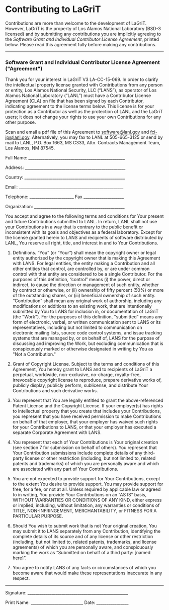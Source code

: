 # Contributing to LaGriT

Contributions are more than welcome to the development of LaGriT. However, LaGriT is the property of Los Alamos National Laboratory (BSD-3 licensed) and by submitting any contributions you are implicitly agreeing to the *Software Grant and Individual Contributor License Agreement*, printed below. Please read this agreement fully before making any contributions.

---

### Software Grant and Individual Contributor License Agreement ("Agreement")

Thank you for your interest in LaGriT V3 LA-CC-15-069.  In order to clarify the intellectual property license granted with Contributions from any person or entity, Los Alamos National Security, LLC (“LANS”), as operator of Los Alamos National Laboratory (“LANL”) must have a Contributor License Agreement (CLA) on file that has been signed by each Contributor, indicating agreement to the license terms below.  This license is for your protection as a Contributor as well as the protection of LANL and the LaGriT users; it does not change your rights to use your own Contributions for any other purpose.

Scan and email a pdf file of this Agreement to software@lanl.gov and fci-ip@lanl.gov. Alternatively, you may fax to LANL at 505-665-3125 or send by mail to LANL, P.O. Box 1663, MS C333, Attn. Contracts Management Team, Los Alamos, NM  87545.


Full Name: ________________________________________________

Address: __________________________________________________

Country: __________________________________________________

Email: ____________________________________________________

Telephone: ______________________  Fax ____________________

Organization: _____________________________________________


You accept and agree to the following terms and conditions for Your present and future Contributions submitted to LANL.  In return, LANL shall not use your Contributions in a way that is contrary to the public benefit or inconsistent with its goals and objectives as a federal laboratory.  Except for the license granted herein to LANS and recipients of software distributed by LANL, You reserve all right, title, and interest in and to Your Contributions.


1.	Definitions.  “You” (or “Your”) shall mean the copyright owner or legal entity authorized by the copyright owner that is making this Agreement with LANS.  For legal entities, the entity making a Contribution and all other entities that control, are controlled by, or are under common control with that entity are considered to be a single Contributor.  For the purposes of this definition, “control” means (i) the power, direct or indirect, to cause the direction or management of such entity, whether by contract or otherwise, or (ii) ownership of fifty percent (50%) or more of the outstanding shares, or (iii) beneficial ownership of such entity.  
“Contribution” shall mean any original work of authorship, including any modifications or additions to an existing work, that are intentionally submitted by You to LANS for inclusion in, or documentation of LaGriT  (the "Work"). For the purposes of this definition, "submitted" means any form of electronic, verbal, or written communication sent to LANS or its representatives, including but not limited to communication on electronic mailing lists, source code control systems, and issue tracking systems that are managed by, or on behalf of, LANS for the purpose of discussing and improving the Work, but excluding communication that is conspicuously marked or otherwise designated in writing by You as "Not a Contribution."

2.	Grant of Copyright License.  Subject to the terms and conditions of this Agreement, You hereby grant to LANS and to recipients of LaGriT a perpetual, worldwide, non-exclusive, no-charge, royalty-free, irrevocable copyright license to reproduce, prepare derivative works of, publicly display, publicly perform, sublicense, and distribute Your Contributions and such derivative works.

3.	You represent that You are legally entitled to grant the above-referenced Patent License and the Copyright License.  If your employer(s) has rights to intellectual property that you create that includes your Contributions, you represent that you have received permission to make Contributions on behalf of that employer, that your employer has waived such rights for your Contributions to LANS, or that your employer has executed a separate Corporate Agreement with LANS.

4.	You represent that each of Your Contributions is Your original creation (see section 7 for submission on behalf of others).  You represent that Your Contribution submissions include complete details of any third-party license or other restriction (including, but not limited to, related patents and trademarks) of which you are personally aware and which are associated with any part of Your Contributions.

5.	You are not expected to provide support for Your Contributions, except to the extent You desire to provide support.  You may provide support for free, for a fee, or not at all.  Unless required by applicable law or agreed to in writing, You provide Your Contributions on an “AS IS” basis, WITHOUT WARRANTIES OR CONDITIONS OF ANY KIND, either express or implied, including, without limitation, any warranties or conditions of TITLE, NON-INFRINGEMENT, MERCHANTABILITY, or FITNESS FOR A PARTICULAR PURPOSE. 

6.	Should You wish to submit work that is not Your original creation, You may submit it to LANS separately from any Contribution, identifying the complete details of its source and of any license or other restriction (including, but not limited to, related patents, trademarks, and license agreements) of which you are personally aware, and conspicuously marking the work as “Submitted on behalf of a third party: [named here]”.

7.	You agree to notify LANS of any facts or circumstances of which you become aware that would make these representations inaccurate in any respect.  

---

Signature: __________________________________________________  

Print Name: __________________________ Date: ________________

